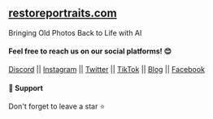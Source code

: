 ## [restoreportraits.com](http://www.restoreportraits.com/)

Bringing Old Photos Back to Life with AI

#### Feel free to reach us on our social platforms! 😊 <br />

<a href="https://discord.com/invite/62VR3MMCVm">Discord</a> || <a href="https://www.instagram.com/bgwebagency">Instagram</a> || <a href="https://www.twitter.com/kirankdash">Twitter</a> || <a href="https://www.tiktok.com/@bgwebagency">TikTok</a> || <a href="https://www.bgwebagency.in">Blog</a> || <a href="https://www.facebook.com/bgwebagency">Facebook</a>

#### 🙏 Support

Don't forget to leave a star ⭐️
